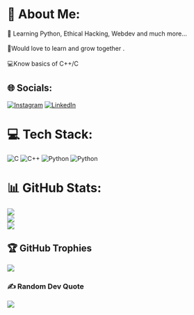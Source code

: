 # 💫 About Me:
🔭 Learning Python, Ethical Hacking, Webdev and much more...<br><br>🤝Would love to learn and grow together .<br><br>💻Know basics of C++/C


## 🌐 Socials:
[![Instagram](https://img.shields.io/badge/Instagram-%23E4405F.svg?logo=Instagram&logoColor=white)](https://instagram.com/_.chitransh_saxena._) [![LinkedIn](https://img.shields.io/badge/LinkedIn-%230077B5.svg?logo=linkedin&logoColor=white)](www.linkedin.com/in/chitranshatlkdin) 

# 💻 Tech Stack:
![C](https://img.shields.io/badge/c-%2300599C.svg?style=for-the-badge&logo=c&logoColor=white) ![C++](https://img.shields.io/badge/c++-%2300599C.svg?style=for-the-badge&logo=c%2B%2B&logoColor=white) ![Python](https://img.shields.io/badge/python-3670A0?style=for-the-badge&logo=python&logoColor=ffdd54) ![Python](https://img.shields.io/badge/python-3670A0?style=for-the-badge&logo=python&logoColor=ffdd54)
# 📊 GitHub Stats:
![](https://github-readme-stats.vercel.app/api?username=CSroseX&theme=radical&hide_border=false&include_all_commits=false&count_private=true)<br/>
![](https://github-readme-streak-stats.herokuapp.com/?user=CSroseX&theme=radical&hide_border=false)<br/>
![](https://github-readme-stats.vercel.app/api/top-langs/?username=CSroseX&theme=radical&hide_border=false&include_all_commits=false&count_private=true&layout=compact)

## 🏆 GitHub Trophies
![](https://github-profile-trophy.vercel.app/?username=CSroseX&theme=radical&no-frame=false&no-bg=true&margin-w=4)

### ✍️ Random Dev Quote
![](https://quotes-github-readme.vercel.app/api?type=vetical&theme=radical)

<!-- Proudly created with GPRM ( https://gprm.itsvg.in ) -->
